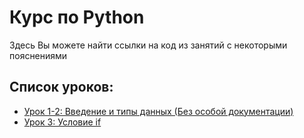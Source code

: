 # Курс по Python

Здесь Вы можете найти ссылки на код из занятий с некоторыми пояснениями

## Список уроков:

- [Урок 1-2: Введение и типы данных (Без особой документации)](Lesson_1-2/)
- [Урок 3: Условие if](Lesson_3/)
